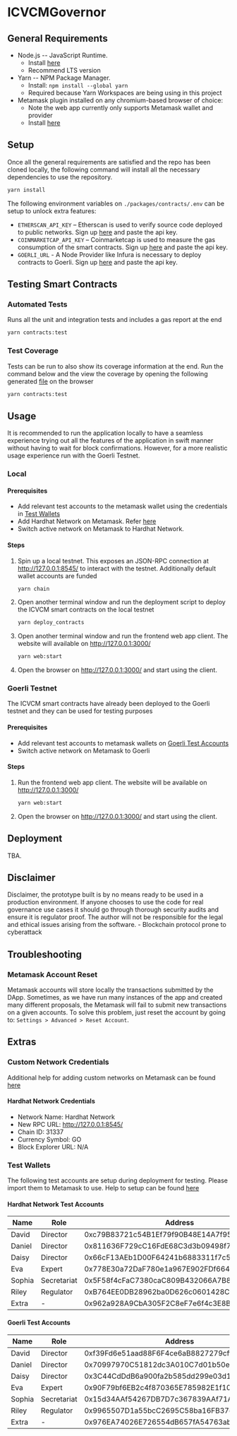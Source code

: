 # ICVCMGovernor

## General Requirements

* Node.js -- JavaScript Runtime.
  * Install [here](http://nodejs.org)
  * Recommend LTS version
* Yarn -- NPM Package Manager.
  * Install: `npm install --global yarn`
  * Required because Yarn Workspaces are being using in this project
* Metamask plugin installed on any chromium-based browser of choice:
  * Note the web app currently only supports Metamask wallet and provider
  * Install [here](https://chrome.google.com/webstore/detail/metamask/nkbihfbeogaeaoehlefnkodbefgpgknn)

## Setup

Once all the general requirements are satisfied and the repo has been cloned locally, the following command will install all the necessary dependencies to use the repository.

```bash
yarn install
```

The following environment variables on `./packages/contracts/.env` can be setup to unlock extra features:

* `ETHERSCAN_API_KEY` – Etherscan is used to verify source code deployed to public networks. Sign up [here](https://etherscan.io/apis) and paste the api key.
* `COINMARKETCAP_API_KEY` – Coinmarketcap is used to measure the gas consumption of the smart contracts. Sign up [here](https://coinmarketcap.com/) and paste the api key.
* `GOERLI_URL` - A Node Provider like Infura is necessary to deploy contracts to Goerli. Sign up [here](https://infura.io/) and paste the api key.

## Testing Smart Contracts

### Automated Tests

Runs all the unit and integration tests and includes a gas report at the end

```bash
yarn contracts:test
```

### Test Coverage

Tests can be run to also show its coverage information at the end. Run the command below and the view the coverage by opening the following generated [file](./packages/contracts/coverage/index.html) on the browser 

```bash
yarn contracts:test
```

## Usage

It is recommended to run the application locally to have a seamless experience trying out all the features of the application in swift manner without having to wait for block confirmations. However, for a more realistic usage experience run with the Goerli Testnet.
### Local

#### Prerequisites

* Add relevant test accounts to the metamask wallet using the credentials in [Test Wallets](#test-wallets) 
* Add Hardhat Network on Metamask. Refer [here](#custom-network-credentials)
* Switch active network on Metamask to Hardhat Network.

#### Steps

1. Spin up a local testnet. This exposes an JSON-RPC connection at http://127.0.0.1:8545/ to interact with the testnet. Additionally default wallet accounts are funded

    ```bash
    yarn chain
    ```

2. Open another terminal window and run the deployment script to deploy the ICVCM smart contracts on the local testnet

    ```bash
    yarn deploy_contracts
    ```

3. Open another terminal window and run the frontend web app client. The website will available on http://127.0.0.1:3000/

    ```bash
    yarn web:start
    ```

4. Open the browser on http://127.0.0.1:3000/ and start using the client.

### Goerli Testnet

The ICVCM smart contracts have already been deployed to the Goerli testnet and they can be used for testing purposes

#### Prerequisites

* Add relevant test accounts to metamask wallets on [Goerli Test Accounts](#goerli-test-accounts)
* Switch active network on Metamask to Goerli

#### Steps

1. Run the frontend web app client. The website will be available on http://127.0.0.1:3000/

    ```bash
    yarn web:start
    ```

2. Open the browser on http://127.0.0.1:3000/ and start using the client.

## Deployment

TBA.

## Disclaimer

Disclaimer, the prototype built is by no means ready to be used in a production environment. If anyone chooses to use the code for real governance use cases it should go through thorough security audits and ensure it is regulator proof. The author will not be responsible for the legal and ethical issues arising from the software. - Blockchain protocol prone to cyberattack

## Troubleshooting

### Metamask Account Reset

Metamask accounts will store locally the transactions submitted by the DApp. Sometimes, as we have run many instances of the app and created many different proposals, the Metamask will fail to submit new transactions on a given accounts. To solve this problem, just reset the account by going to: `Settings > Advanced > Reset Account`.

## Extras

### Custom Network Credentials

Additional help for adding custom networks on Metamask can be found [here](https://metamask.zendesk.com/hc/en-us/articles/360043227612-How-to-add-a-custom-network-RPC)

#### Hardhat Network Credentials

* Network Name: Hardhat Network
* New RPC URL: http://127.0.0.1:8545/
* Chain ID: 31337
* Currency Symbol: GO
* Block Explorer URL: N/A


### Test Wallets

The following test accounts are setup during deployment for testing. Please import them to Metamask to use. Help to setup can be found [here](https://metamask.zendesk.com/hc/en-us/articles/360015489331-How-to-import-an-account)

#### Hardhat Network Test Accounts

| Name   | Role        | Address                                    | Private Key                                                        |
|--------|-------------|--------------------------------------------|--------------------------------------------------------------------|
| David  | Director    | 0xc79B83721c54B1Ef79f90B48E14A7f95E085B189 | 0xb5c3c315dea37949f1ad28f34730cbc9b4e74ca8c99ee14c5ef61267b0100dfc |
| Daniel | Director    | 0x811636F729cC16FdE68C3d3b09498f759639f969 | 0x736d0790155167e515a96a2d2b56f941021b0e3fa58d2802db4ed5ae2d1ea155 |
| Daisy  | Director    | 0x66cF13AEb1D00F64241b6883311f7c50ddbE9c06 | 0x362f2921e69102d773e28b8ee902b29e49eee1e7e326270c3599e4e124f8565b |
| Eva    | Expert      | 0x778E30a72DaF780e1a967E902FDf6640A9b7DFF2 | 0x50e819baf4fc1ef7906196c7af9a1d215a06b440513644e5737cfc7b891f271b |
| Sophia | Secretariat | 0x5F58f4cFaC7380caC809B432066A7B85880C51A5 | 0x2ba8ea5ca87b749728a7a106cc14fd7890b600d4e7378470b4b3d8bf1d5a648b |
| Riley  | Regulator   | 0xB764EE0DB28962ba0D626c0601428C77FDA53de0 | 0x4d0d120d803960777dbfa29ba812c514ad30852c138fc5c49f104d1779a563a4 |
| Extra  | -           | 0x962a928A9CbA305F2C8eF7e6f4c3E8B90e2bC488 | 0x6358e297e10e421aa658c2e80b2d329ff5099314fd1b734e6cc4f437ed8a3012 |

#### Goerli Test Accounts 

| Name   | Role        | Address                                    | Private Key                                                        |
|--------|-------------|--------------------------------------------|--------------------------------------------------------------------|
| David  | Director    | 0xf39Fd6e51aad88F6F4ce6aB8827279cffFb92266 | 0xac0974bec39a17e36ba4a6b4d238ff944bacb478cbed5efcae784d7bf4f2ff80 |
| Daniel | Director    | 0x70997970C51812dc3A010C7d01b50e0d17dc79C8 | 0x59c6995e998f97a5a0044966f0945389dc9e86dae88c7a8412f4603b6b78690d |
| Daisy  | Director    | 0x3C44CdDdB6a900fa2b585dd299e03d12FA4293BC | 0x5de4111afa1a4b94908f83103eb1f1706367c2e68ca870fc3fb9a804cdab365a |
| Eva    | Expert      | 0x90F79bf6EB2c4f870365E785982E1f101E93b906 | 0x7c852118294e51e653712a81e05800f419141751be58f605c371e15141b007a6 |
| Sophia | Secretariat | 0x15d34AAf54267DB7D7c367839AAf71A00a2C6A65 | 0x47e179ec197488593b187f80a00eb0da91f1b9d0b13f8733639f19c30a34926a |
| Riley  | Regulator   | 0x9965507D1a55bcC2695C58ba16FB37d819B0A4dc | 0x8b3a350cf5c34c9194ca85829a2df0ec3153be0318b5e2d3348e872092edffba |
| Extra  | -           | 0x976EA74026E726554dB657fA54763abd0C3a0aa9 | 0x92db14e403b83dfe3df233f83dfa3a0d7096f21ca9b0d6d6b8d88b2b4ec1564e |